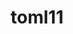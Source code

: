 ---
title: "toml11"
layout: cache
categories: [package, develop]
meta: {"versions": ["3.8.1"], "compilers": ["cce@=15.0.1", "gcc@=10.3.0", "gcc@=11.1.0", "gcc@=11.4.0", "gcc@=9.4.0", "oneapi@=2024.2.1"], "oss": ["rhel8", "sle_hpc15", "ubuntu20.04", "ubuntu22.04"], "platforms": ["linux"], "targets": ["neoverse_v1", "neoverse_v2", "ppc64le", "x86_64_v3", "x86_64_v4", "zen4"], "stacks": ["data-vis-sdk", "e4s", "e4s-cray-rhel", "e4s-cray-sles", "e4s-neoverse-v2", "e4s-neoverse_v1", "e4s-oneapi", "e4s-power", "root"], "num_specs": 18, "num_specs_by_stack": {"e4s-cray-rhel": 2, "root": 18, "e4s-cray-sles": 1, "e4s-power": 2, "data-vis-sdk": 4, "e4s-neoverse_v1": 2, "e4s-neoverse-v2": 2, "e4s": 2, "e4s-oneapi": 3}}
spec_details: [{"hash": "rjzf4kqxjia57nfpoozyux4qfihe6nq2", "compiler": "cce@=15.0.1", "versions": ["3.8.1"], "os": "rhel8", "platform": "linux", "target": "zen4", "variants": ["build_system=cmake", "build_type=Release", "cxx_std=11", "generator=make", "~ipo"], "stacks": ["e4s-cray-rhel", "root"], "size": "-", "tarball": "https://binaries.spack.io/develop/build_cache/linux-rhel8-zen4/cce-15.0.1/toml11-3.8.1/linux-rhel8-zen4-cce-15.0.1-toml11-3.8.1-rjzf4kqxjia57nfpoozyux4qfihe6nq2.spack"}, {"hash": "oulmhrm3ezidrsdivtywzv3cxyeqnkbc", "compiler": "cce@=15.0.1", "versions": ["3.8.1"], "os": "rhel8", "platform": "linux", "target": "zen4", "variants": ["build_system=cmake", "build_type=Release", "cxx_std=11", "generator=make", "~ipo"], "stacks": ["e4s-cray-rhel", "root"], "size": "-", "tarball": "https://binaries.spack.io/develop/build_cache/linux-rhel8-zen4/cce-15.0.1/toml11-3.8.1/linux-rhel8-zen4-cce-15.0.1-toml11-3.8.1-oulmhrm3ezidrsdivtywzv3cxyeqnkbc.spack"}, {"hash": "fs7moyfm3gknd76retngn4ehvemjeq24", "compiler": "gcc@=10.3.0", "versions": ["3.8.1"], "os": "sle_hpc15", "platform": "linux", "target": "x86_64_v4", "variants": ["build_system=cmake", "build_type=Release", "cxx_std=11", "generator=make", "~ipo"], "stacks": ["e4s-cray-sles", "root"], "size": "-", "tarball": "https://binaries.spack.io/develop/build_cache/linux-sle_hpc15-x86_64_v4/gcc-10.3.0/toml11-3.8.1/linux-sle_hpc15-x86_64_v4-gcc-10.3.0-toml11-3.8.1-fs7moyfm3gknd76retngn4ehvemjeq24.spack"}, {"hash": "jdabszsithgebtemqzyayzvgtjdgqh4t", "compiler": "gcc@=9.4.0", "versions": ["3.8.1"], "os": "ubuntu20.04", "platform": "linux", "target": "ppc64le", "variants": ["build_system=cmake", "build_type=Release", "cxx_std=11", "generator=make", "~ipo"], "stacks": ["e4s-power", "root"], "size": "-", "tarball": "https://binaries.spack.io/develop/build_cache/linux-ubuntu20.04-ppc64le/gcc-9.4.0/toml11-3.8.1/linux-ubuntu20.04-ppc64le-gcc-9.4.0-toml11-3.8.1-jdabszsithgebtemqzyayzvgtjdgqh4t.spack"}, {"hash": "5flctjsppbozdezb7nb5uu4u7ggnxdus", "compiler": "gcc@=9.4.0", "versions": ["3.8.1"], "os": "ubuntu20.04", "platform": "linux", "target": "ppc64le", "variants": ["build_system=cmake", "build_type=Release", "cxx_std=11", "generator=make", "~ipo"], "stacks": ["e4s-power", "root"], "size": "-", "tarball": "https://binaries.spack.io/develop/build_cache/linux-ubuntu20.04-ppc64le/gcc-9.4.0/toml11-3.8.1/linux-ubuntu20.04-ppc64le-gcc-9.4.0-toml11-3.8.1-5flctjsppbozdezb7nb5uu4u7ggnxdus.spack"}, {"hash": "j5umehiencok5rfkzd2ifean2xzr6uap", "compiler": "gcc@=11.1.0", "versions": ["3.8.1"], "os": "ubuntu20.04", "platform": "linux", "target": "x86_64_v3", "variants": ["build_system=cmake", "build_type=Release", "cxx_std=11", "generator=make", "~ipo"], "stacks": ["data-vis-sdk", "root"], "size": "-", "tarball": "https://binaries.spack.io/develop/build_cache/linux-ubuntu20.04-x86_64_v3/gcc-11.1.0/toml11-3.8.1/linux-ubuntu20.04-x86_64_v3-gcc-11.1.0-toml11-3.8.1-j5umehiencok5rfkzd2ifean2xzr6uap.spack"}, {"hash": "4gof2uc6t6x7q476gk5q3ojsjj7ehbmf", "compiler": "gcc@=11.1.0", "versions": ["3.8.1"], "os": "ubuntu20.04", "platform": "linux", "target": "x86_64_v3", "variants": ["build_system=cmake", "build_type=Release", "cxx_std=11", "generator=make", "~ipo"], "stacks": ["data-vis-sdk", "root"], "size": "-", "tarball": "https://binaries.spack.io/develop/build_cache/linux-ubuntu20.04-x86_64_v3/gcc-11.1.0/toml11-3.8.1/linux-ubuntu20.04-x86_64_v3-gcc-11.1.0-toml11-3.8.1-4gof2uc6t6x7q476gk5q3ojsjj7ehbmf.spack"}, {"hash": "lmnlyi2umtxzb75rz4czdba7fx5w73sl", "compiler": "gcc@=11.1.0", "versions": ["3.8.1"], "os": "ubuntu20.04", "platform": "linux", "target": "x86_64_v3", "variants": ["build_system=cmake", "build_type=Release", "cxx_std=11", "generator=make", "~ipo"], "stacks": ["data-vis-sdk", "root"], "size": "-", "tarball": "https://binaries.spack.io/develop/build_cache/linux-ubuntu20.04-x86_64_v3/gcc-11.1.0/toml11-3.8.1/linux-ubuntu20.04-x86_64_v3-gcc-11.1.0-toml11-3.8.1-lmnlyi2umtxzb75rz4czdba7fx5w73sl.spack"}, {"hash": "ktl7pwzqrhyslmjjcnbvtjv6i6lwkmgg", "compiler": "gcc@=11.1.0", "versions": ["3.8.1"], "os": "ubuntu20.04", "platform": "linux", "target": "x86_64_v3", "variants": ["build_system=cmake", "build_type=Release", "cxx_std=11", "generator=make", "~ipo"], "stacks": ["data-vis-sdk", "root"], "size": "-", "tarball": "https://binaries.spack.io/develop/build_cache/linux-ubuntu20.04-x86_64_v3/gcc-11.1.0/toml11-3.8.1/linux-ubuntu20.04-x86_64_v3-gcc-11.1.0-toml11-3.8.1-ktl7pwzqrhyslmjjcnbvtjv6i6lwkmgg.spack"}, {"hash": "g4bwbxeqsza3xnjlegqgj5dmqd5fsbxu", "compiler": "gcc@=11.4.0", "versions": ["3.8.1"], "os": "ubuntu22.04", "platform": "linux", "target": "neoverse_v1", "variants": ["build_system=cmake", "build_type=Release", "cxx_std=11", "generator=make", "~ipo"], "stacks": ["e4s-neoverse_v1", "root"], "size": "-", "tarball": "https://binaries.spack.io/develop/build_cache/linux-ubuntu22.04-neoverse_v1/gcc-11.4.0/toml11-3.8.1/linux-ubuntu22.04-neoverse_v1-gcc-11.4.0-toml11-3.8.1-g4bwbxeqsza3xnjlegqgj5dmqd5fsbxu.spack"}, {"hash": "73ale5hua5d4phrw4c4pnpfdapqiv4zw", "compiler": "gcc@=11.4.0", "versions": ["3.8.1"], "os": "ubuntu22.04", "platform": "linux", "target": "neoverse_v1", "variants": ["build_system=cmake", "build_type=Release", "cxx_std=11", "generator=make", "~ipo"], "stacks": ["e4s-neoverse_v1", "root"], "size": "-", "tarball": "https://binaries.spack.io/develop/build_cache/linux-ubuntu22.04-neoverse_v1/gcc-11.4.0/toml11-3.8.1/linux-ubuntu22.04-neoverse_v1-gcc-11.4.0-toml11-3.8.1-73ale5hua5d4phrw4c4pnpfdapqiv4zw.spack"}, {"hash": "ptuj5mkuargrq6buinuivr75lotvdln2", "compiler": "gcc@=11.4.0", "versions": ["3.8.1"], "os": "ubuntu22.04", "platform": "linux", "target": "neoverse_v2", "variants": ["build_system=cmake", "build_type=Release", "cxx_std=11", "generator=make", "~ipo"], "stacks": ["e4s-neoverse-v2", "root"], "size": "-", "tarball": "https://binaries.spack.io/develop/build_cache/linux-ubuntu22.04-neoverse_v2/gcc-11.4.0/toml11-3.8.1/linux-ubuntu22.04-neoverse_v2-gcc-11.4.0-toml11-3.8.1-ptuj5mkuargrq6buinuivr75lotvdln2.spack"}, {"hash": "c6kxtnskjoj5efbmxhgnwecimxv3ugjw", "compiler": "gcc@=11.4.0", "versions": ["3.8.1"], "os": "ubuntu22.04", "platform": "linux", "target": "neoverse_v2", "variants": ["build_system=cmake", "build_type=Release", "cxx_std=11", "generator=make", "~ipo"], "stacks": ["e4s-neoverse-v2", "root"], "size": "-", "tarball": "https://binaries.spack.io/develop/build_cache/linux-ubuntu22.04-neoverse_v2/gcc-11.4.0/toml11-3.8.1/linux-ubuntu22.04-neoverse_v2-gcc-11.4.0-toml11-3.8.1-c6kxtnskjoj5efbmxhgnwecimxv3ugjw.spack"}, {"hash": "mlhhjwuxde6qlqfhlihgnyizttaq7nb4", "compiler": "gcc@=11.4.0", "versions": ["3.8.1"], "os": "ubuntu22.04", "platform": "linux", "target": "x86_64_v3", "variants": ["build_system=cmake", "build_type=Release", "cxx_std=11", "generator=make", "~ipo"], "stacks": ["e4s", "root"], "size": "-", "tarball": "https://binaries.spack.io/develop/build_cache/linux-ubuntu22.04-x86_64_v3/gcc-11.4.0/toml11-3.8.1/linux-ubuntu22.04-x86_64_v3-gcc-11.4.0-toml11-3.8.1-mlhhjwuxde6qlqfhlihgnyizttaq7nb4.spack"}, {"hash": "trp7oj5ayf7wfl4itajklcfe6aavq7t4", "compiler": "gcc@=11.4.0", "versions": ["3.8.1"], "os": "ubuntu22.04", "platform": "linux", "target": "x86_64_v3", "variants": ["build_system=cmake", "build_type=Release", "cxx_std=11", "generator=make", "~ipo"], "stacks": ["e4s", "root"], "size": "-", "tarball": "https://binaries.spack.io/develop/build_cache/linux-ubuntu22.04-x86_64_v3/gcc-11.4.0/toml11-3.8.1/linux-ubuntu22.04-x86_64_v3-gcc-11.4.0-toml11-3.8.1-trp7oj5ayf7wfl4itajklcfe6aavq7t4.spack"}, {"hash": "wn56qrpfmwl6qn76st7zpa44uhxg5fxu", "compiler": "oneapi@=2024.2.1", "versions": ["3.8.1"], "os": "ubuntu22.04", "platform": "linux", "target": "x86_64_v3", "variants": ["build_system=cmake", "build_type=Release", "cxx_std=11", "generator=make", "~ipo"], "stacks": ["e4s-oneapi", "root"], "size": "-", "tarball": "https://binaries.spack.io/develop/build_cache/linux-ubuntu22.04-x86_64_v3/oneapi-2024.2.1/toml11-3.8.1/linux-ubuntu22.04-x86_64_v3-oneapi-2024.2.1-toml11-3.8.1-wn56qrpfmwl6qn76st7zpa44uhxg5fxu.spack"}, {"hash": "2iyjeco4a4fde2mtfmacp7kxqnlweyjo", "compiler": "oneapi@=2024.2.1", "versions": ["3.8.1"], "os": "ubuntu22.04", "platform": "linux", "target": "x86_64_v3", "variants": ["build_system=cmake", "build_type=Release", "cxx_std=11", "generator=make", "~ipo"], "stacks": ["e4s-oneapi", "root"], "size": "-", "tarball": "https://binaries.spack.io/develop/build_cache/linux-ubuntu22.04-x86_64_v3/oneapi-2024.2.1/toml11-3.8.1/linux-ubuntu22.04-x86_64_v3-oneapi-2024.2.1-toml11-3.8.1-2iyjeco4a4fde2mtfmacp7kxqnlweyjo.spack"}, {"hash": "227xiuybvyxva6z3kyrbyrrye63nhmr3", "compiler": "oneapi@=2024.2.1", "versions": ["3.8.1"], "os": "ubuntu22.04", "platform": "linux", "target": "x86_64_v3", "variants": ["build_system=cmake", "build_type=Release", "cxx_std=11", "generator=make", "~ipo"], "stacks": ["e4s-oneapi", "root"], "size": "-", "tarball": "https://binaries.spack.io/develop/build_cache/linux-ubuntu22.04-x86_64_v3/oneapi-2024.2.1/toml11-3.8.1/linux-ubuntu22.04-x86_64_v3-oneapi-2024.2.1-toml11-3.8.1-227xiuybvyxva6z3kyrbyrrye63nhmr3.spack"}]
---